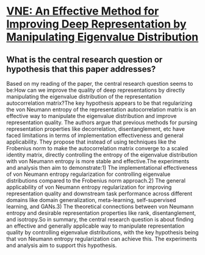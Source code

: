 # [VNE: An Effective Method for Improving Deep Representation by   Manipulating Eigenvalue Distribution](https://arxiv.org/abs/2304.01434)

## What is the central research question or hypothesis that this paper addresses?

Based on my reading of the paper, the central research question seems to be:How can we improve the quality of deep representations by directly manipulating the eigenvalue distribution of the representation autocorrelation matrix?The key hypothesis appears to be that regularizing the von Neumann entropy of the representation autocorrelation matrix is an effective way to manipulate the eigenvalue distribution and improve representation quality. The authors argue that previous methods for pursing representation properties like decorrelation, disentanglement, etc have faced limitations in terms of implementation effectiveness and general applicability. They propose that instead of using techniques like the Frobenius norm to make the autocorrelation matrix converge to a scaled identity matrix, directly controlling the entropy of the eigenvalue distribution with von Neumann entropy is more stable and effective.The experiments and analysis then aim to demonstrate:1) The implementational effectiveness of von Neumann entropy regularization for controlling eigenvalue distributions compared to the Frobenius norm approach.2) The general applicability of von Neumann entropy regularization for improving representation quality and downstream task performance across different domains like domain generalization, meta-learning, self-supervised learning, and GANs.3) The theoretical connections between von Neumann entropy and desirable representation properties like rank, disentanglement, and isotropy.So in summary, the central research question is about finding an effective and generally applicable way to manipulate representation quality by controlling eigenvalue distributions, with the key hypothesis being that von Neumann entropy regularization can achieve this. The experiments and analysis aim to support this hypothesis.
